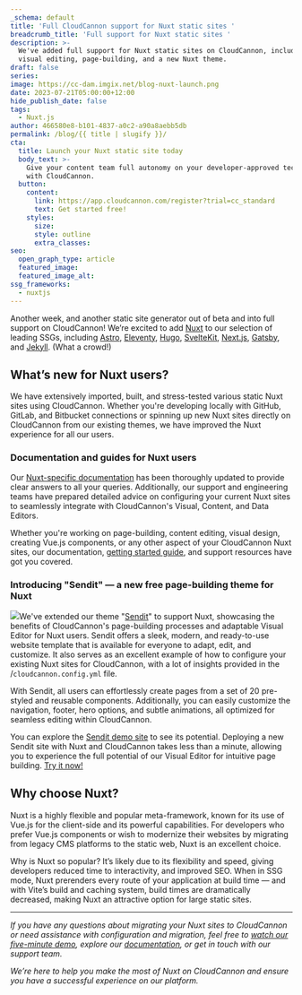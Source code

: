 ```yaml
---
_schema: default
title: 'Full CloudCannon support for Nuxt static sites '
breadcrumb_title: 'Full support for Nuxt static sites '
description: >-
  We've added full support for Nuxt static sites on CloudCannon, including
  visual editing, page-building, and a new Nuxt theme.
draft: false
series:
image: https://cc-dam.imgix.net/blog-nuxt-launch.png
date: 2023-07-21T05:00:00+12:00
hide_publish_date: false
tags:
  - Nuxt.js
author: 466580e8-b101-4837-a0c2-a90a8aebb5db
permalink: /blog/{{ title | slugify }}/
cta:
  title: Launch your Nuxt static site today
  body_text: >-
    Give your content team full autonomy on your developer-approved tech stack
    with CloudCannon.
  button:
    content:
      link: https://app.cloudcannon.com/register?trial=cc_standard
      text: Get started free!
    styles:
      size:
      style: outline
      extra_classes:
seo:
  open_graph_type: article
  featured_image:
  featured_image_alt:
ssg_frameworks:
  - nuxtjs
---
```

Another week, and another static site generator out of beta and into full support on CloudCannon! We’re excited to add <a target="_blank" rel="noopener" href="/nuxt-cms/">Nuxt</a> to our selection of leading SSGs, including <a target="_blank" rel="noopener" href="/astro-cms/">Astro</a>, <a target="_blank" rel="noopener" href="/eleventy-cms/">Eleventy</a>, <a target="_blank" rel="noopener" href="/hugo-cms/">Hugo</a>, <a target="_blank" rel="noopener" href="/sveltekit-cms/">SvelteKit</a>, <a target="_blank" rel="noopener" href="/nextjs-cms/">Next.js</a>, <a target="_blank" rel="noopener" href="/gatsby-cms/">Gatsby</a>, and <a target="_blank" rel="noopener" href="/jekyll-cms/">Jekyll</a>. (What a crowd!)

## What’s new for Nuxt users?

We have extensively imported, built, and stress-tested various static Nuxt sites using CloudCannon. Whether you're developing locally with GitHub, GitLab, and Bitbucket connections or spinning up new Nuxt sites directly on CloudCannon from our existing themes, we have improved the Nuxt experience for all our users.

### Documentation and guides for Nuxt users

Our <a target="_blank" rel="noopener" href="https://cloudcannon.com/documentation/">Nuxt-specific documentation</a> has been thoroughly updated to provide clear answers to all your queries. Additionally, our support and engineering teams have prepared detailed advice on configuring your current Nuxt sites to seamlessly integrate with CloudCannon's Visual, Content, and Data Editors.

Whether you're working on page-building, content editing, visual design, creating Vue.js components, or any other aspect of your CloudCannon Nuxt sites, our documentation, <a target="_blank" rel="noopener" href="https://cloudcannon.com/documentation/guides/nuxtjs-starter-guide/">getting started guide</a>, and support resources have got you covered.

### Introducing "Sendit" — a new free page-building theme for Nuxt

![](https://cc-dam.imgix.net/blog/blog-next-launch-sendit.jpg)We've extended our theme "<a target="_blank" rel="noopener" href="https://cloudcannon.com/templates/sendit/">Sendit</a>" to support Nuxt, showcasing the benefits of CloudCannon's page-building processes and adaptable Visual Editor for Nuxt users. Sendit offers a sleek, modern, and ready-to-use website template that is available for everyone to adapt, edit, and customize. It also serves as an excellent example of how to configure your existing Nuxt sites for CloudCannon, with a lot of insights provided in the /`cloudcannon.config.yml` file.

With Sendit, all users can effortlessly create pages from a set of 20 pre-styled and reusable components. Additionally, you can easily customize the navigation, footer, hero options, and subtle animations, all optimized for seamless editing within CloudCannon.

You can explore the <a target="_blank" rel="noopener" href="https://fleek-onion.cloudvent.net/">Sendit demo site</a> to see its potential. Deploying a new Sendit site with Nuxt and CloudCannon takes less than a minute, allowing you to experience the full potential of our Visual Editor for intuitive page building. <a target="_blank" rel="noopener" href="https://app.cloudcannon.com/#sites/connect/github/cloudcannon/sendit-nuxtjs-template">Try it now!</a>

## Why choose Nuxt?

Nuxt is a highly flexible and popular meta-framework, known for its use of Vue.js for the client-side and its powerful capabilities. For developers who prefer Vue.js components or wish to modernize their websites by migrating from legacy CMS platforms to the static web, Nuxt is an excellent choice.

Why is Nuxt so popular? It’s likely due to its flexibility and speed, giving developers reduced time to interactivity, and improved SEO. When in SSG mode, Nuxt prerenders every route of your application at build time — and with Vite’s build and caching system, build times are dramatically decreased, making Nuxt an attractive option for large static sites.

---

*If you have any questions about migrating your Nuxt sites to CloudCannon or need assistance with configuration and migration, feel free to <a target="_blank" rel="noopener" href="https://cloudcannon.com/book-a-demo/">watch our five-minute demo</a>, explore our <a target="_blank" rel="noopener" href="https://cloudcannon.com/documentation/">documentation</a>, or get in touch with our support team.*

*We’re here to help you make the most of Nuxt on CloudCannon and ensure you have a successful experience on our platform.*